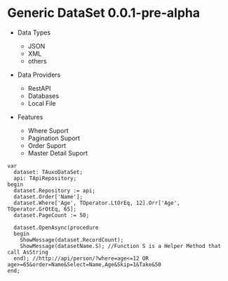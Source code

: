 # Generic DataSet 0.0.1-pre-alpha

* Data Types
  * JSON
  * XML
  * others

* Data Providers
  * RestAPI
  * Databases
  * Local File

* Features
  * Where Suport
  * Pagination Suport
  * Order Suport
  * Master Detail Suport

```delphi
var
  dataset: TAuxoDataSet;
  api: TApiRepository;
begin
  dataset.Repository := api;
  dataset.Order['Name'];
  dataset.Where['Age', TOperator.LtOrEq, 12].Orr['Age', TOperator.GrOtEq, 65];
  dataset.PageCount := 50;
  
  dataset.OpenAsync(procedure
  begin
    ShowMessage(dataset.RecordCount);
    ShowMessage(datasetName.S); //Function S is a Helper Method that call AsString
  end); //http://api/person/?where=age<=12 OR age>=65&order=Name&Select=Name,Age&Skip=1&Take&50
end;
```


  

